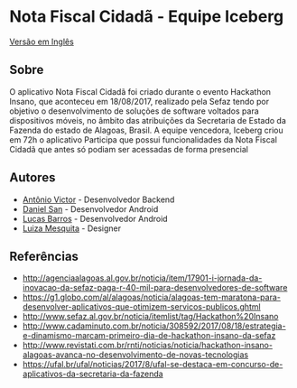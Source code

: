 # Nota Fiscal Cidadã - Equipe Iceberg
[Versão em Inglês](https://github.com/hackaton-insano-sefazal-nfc/android/blob/master/README.md)

## Sobre

O aplicativo Nota Fiscal Cidadã foi criado durante o evento Hackathon Insano, que aconteceu em 18/08/2017, realizado pela Sefaz tendo por objetivo o desenvolvimento de soluções de software voltados para dispositivos móveis, no âmbito das atribuições da Secretaria de Estado da Fazenda do estado de Alagoas, Brasil. A equipe vencedora, Iceberg criou em 72h o aplicativo Participa que possui funcionalidades da Nota Fiscal Cidadã que antes só podiam ser acessadas de forma presencial

## Autores

* [Antônio Victor](https://www.linkedin.com/in/victor-ferreira-2a7885132) - Desenvolvedor Backend
* [Daniel San](http://www.danielsan.com.br) - Desenvolvedor Android
* [Lucas Barros](https://www.linkedin.com/in/lucasmbarros) - Desenvolvedor Android
* [Luiza Mesquita](https://www.linkedin.com/in/luiza-mesquita-2638b0122) - Designer

## Referências

* http://agenciaalagoas.al.gov.br/noticia/item/17901-i-jornada-da-inovacao-da-sefaz-paga-r-40-mil-para-desenvolvedores-de-software
* https://g1.globo.com/al/alagoas/noticia/alagoas-tem-maratona-para-desenvolver-aplicativos-que-otimizem-servicos-publicos.ghtml
* http://www.sefaz.al.gov.br/noticia/itemlist/tag/Hackathon%20Insano
* http://www.cadaminuto.com.br/noticia/308592/2017/08/18/estrategia-e-dinamismo-marcam-primeiro-dia-de-hackathon-insano-da-sefaz
* http://www.revistati.com.br/rnti/noticias/noticia/hackathon-insano-alagoas-avanca-no-desenvolvimento-de-novas-tecnologias
* https://ufal.br/ufal/noticias/2017/8/ufal-se-destaca-em-concurso-de-aplicativos-da-secretaria-da-fazenda